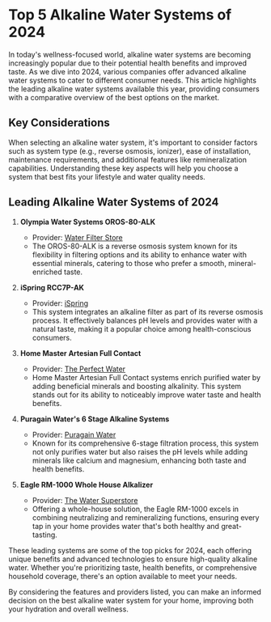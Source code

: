 # Top 5 Alkaline Water Systems of 2024

In today's wellness-focused world, alkaline water systems are becoming increasingly popular due to their potential health benefits and improved taste. As we dive into 2024, various companies offer advanced alkaline water systems to cater to different consumer needs. This article highlights the leading alkaline water systems available this year, providing consumers with a comparative overview of the best options on the market.

## Key Considerations

When selecting an alkaline water system, it's important to consider factors such as system type (e.g., reverse osmosis, ionizer), ease of installation, maintenance requirements, and additional features like remineralization capabilities. Understanding these key aspects will help you choose a system that best fits your lifestyle and water quality needs.

## Leading Alkaline Water Systems of 2024

1. **Olympia Water Systems OROS-80-ALK**
   - Provider: [Water Filter Store](/dir/water_filter_store)
   - The OROS-80-ALK is a reverse osmosis system known for its flexibility in filtering options and its ability to enhance water with essential minerals, catering to those who prefer a smooth, mineral-enriched taste.

2. **iSpring RCC7P-AK**
   - Provider: [iSpring](/dir/ispring)
   - This system integrates an alkaline filter as part of its reverse osmosis process. It effectively balances pH levels and provides water with a natural taste, making it a popular choice among health-conscious consumers.

3. **Home Master Artesian Full Contact**
   - Provider: [The Perfect Water](/dir/the_perfect_water)
   - Home Master Artesian Full Contact systems enrich purified water by adding beneficial minerals and boosting alkalinity. This system stands out for its ability to noticeably improve water taste and health benefits.

4. **Puragain Water's 6 Stage Alkaline Systems**
   - Provider: [Puragain Water](/dir/puragain_water)
   - Known for its comprehensive 6-stage filtration process, this system not only purifies water but also raises the pH levels while adding minerals like calcium and magnesium, enhancing both taste and health benefits.

5. **Eagle RM-1000 Whole House Alkalizer**
   - Provider: [The Water Superstore](/dir/the_water_superstore)
   - Offering a whole-house solution, the Eagle RM-1000 excels in combining neutralizing and remineralizing functions, ensuring every tap in your home provides water that's both healthy and great-tasting.

These leading systems are some of the top picks for 2024, each offering unique benefits and advanced technologies to ensure high-quality alkaline water. Whether you're prioritizing taste, health benefits, or comprehensive household coverage, there's an option available to meet your needs.

By considering the features and providers listed, you can make an informed decision on the best alkaline water system for your home, improving both your hydration and overall wellness.